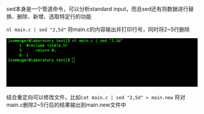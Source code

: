 sed本身是一个管道命令，可以分析standard input，而且sed还有将数据进行替换、删除、新增、选取特定行的功能

`nl main.c | sed "2,5d"` 将main.c的内容输出并打印行号，同时将2~5行删除

![sed](./image/03-01.png)

结合重定向可以修改文件，比如`cat main.c | sed "2,5d" > main.new` 将对main.c删除2~5行后的结果输出到main.new文件中
